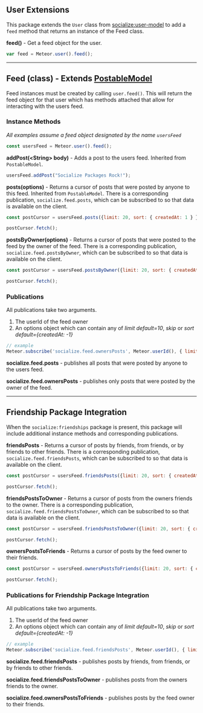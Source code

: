 ## User Extensions ##

This package extends the `User` class from [socialize:user-model][2] to add a `feed` method that returns an instance of the Feed class.

**feed()** - Get a feed object for the user.

```javascript
var feed = Meteor.user().feed();
```
---

## Feed (class) - Extends [PostableModel][1] ##

Feed instances must be created by calling `user.feed()`. This will return the feed object for that user which has methods attached that allow for interacting with the users feed.

### Instance Methods ###

*All examples assume a feed object designated by the name `usersFeed`*

```javascript
const usersFeed = Meteor.user().feed();
```

**addPost(&lt;String&gt; body)** - Adds a post to the users feed. Inherited from `PostableModel`.

```javascript
usersFeed.addPost("Socialize Packages Rock!");
```

**posts(options)** - Returns a cursor of posts that were posted by anyone to this feed. Inherited from `PostableModel`. There is a corresponding publication, `socialize.feed.posts`, which can be subscribed to so that data is available on the client.

```javascript
const postCursor = usersFeed.posts({limit: 20, sort: { createdAt: 1 } });

postCursor.fetch();
```

**postsByOwner(options)** - Returns a cursor of posts that were posted to the feed by the owner of the feed. There is a corresponding publication, `socialize.feed.postsByOwner`, which can be subscribed to so that data is available on the client.

```javascript
const postCursor = usersFeed.postsByOwner({limit: 20, sort: { createdAt: 1 } });

postCursor.fetch();
```

### Publications ###
All publications take two arguments.

1. The userId of the feed owner
2. An options object which can contain any of *limit default=10*, *skip* or *sort default={createdAt: -1}*

```javascript
// example
Meteor.subscribe('socialize.feed.ownersPosts', Meteor.userId(), { limit: 20, sort: { createdAt: 1 } });
```

**socialize.feed.posts** - publishes all posts that were posted by anyone to the users feed.

**socialize.feed.ownersPosts** - publishes only posts that were posted by the owner of the feed.

---

## Friendship Package Integration ##

When the `socialize:friendships` package is present, this package will include additional instance methods and corresponding publications.

**friendsPosts** - Returns a cursor of posts by friends, from friends, or by friends to other friends. There is a corresponding publication, `socialize.feed.friendsPosts`, which can be subscribed to so that data is available on the client.

```javascript
const postCursor = usersFeed.friendsPosts({limit: 20, sort: { createdAt: 1 } });

postCursor.fetch();
```

**friendsPostsToOwner** - Returns a cursor of posts from the owners friends to the owner. There is a corresponding publication, `socialize.feed.friendsPostsToOwner`, which can be subscribed to so that data is available on the client.

```javascript
const postCursor = usersFeed.friendsPostsToOwner({limit: 20, sort: { createdAt: 1 } });

postCursor.fetch();
```

**ownersPostsToFriends** - Returns a cursor of posts by the feed owner to their friends.

```javascript
const postCursor = usersFeed.ownersPostsToFriends({limit: 20, sort: { createdAt: 1 } });

postCursor.fetch();
```

### Publications for Friendship Package Integration ###
All publications take two arguments.

1. The userId of the feed owner
2. An options object which can contain any of *limit default=10*, *skip* or *sort default={createdAt: -1}*

```javascript
// example
Meteor.subscribe('socialize.feed.friendsPosts', Meteor.userId(), { limit: 20, sort: { createdAt: 1 } });
```

**socialize.feed.friendsPosts** - publishes posts by friends, from friends, or by friends to other friends.

**socialize.feed.friendsPostsToOwner** - publishes posts from the owners friends to the owner.

**socialize.feed.ownersPostsToFriends** - publishes posts by the feed owner to their friends.



[1]: https://github.com/copleykj/socialize-postable
[2]: https://github.com/copleykj/socialize-user-model
